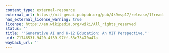 ```yaml
---
content_type: external-resource
external_url: https://mit-genai.pubpub.org/pub/4k9msp17/release/1?readingCollection=0e231e9c
has_external_license_warning: true
license: https://en.wikipedia.org/wiki/All_rights_reserved
status: ''
title: '"Generative AI and K-12 Education: An MIT Perspective."'
uid: 7174653f-9420-4f39-97ff-53c73470a47a
wayback_url: ''
---
```

